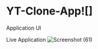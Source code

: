 # YT-Clone-App![]

Application UI

Live Application 
![Screenshot (61)](https://github.com/pratyush0399/YT-Clone-App/assets/66222022/ce4ff08b-309d-4904-a6a7-251d887d31f0)
